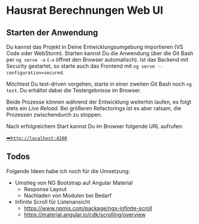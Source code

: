 # Hausrat Berechnungen Web UI

## Starten der Anwendung

Du kannst das Projekt in Deine Entwicklungsumgebung importieren (VS Code oder WebStorm). Starten kannst Du die Anwendung
über die Git Bash per `ng serve -o` (`-o` öffnet den Browser automatisch).
Ist das Backend mit Security gestartet, so starte auch das Frontend mit `ng serve --configuration=secured`.

Möchtest Du test-driven vorgehen, starte in einer zweiten Git Bash noch `ng test`. Du erhältst dabei die Testergebnisse
im Browser.

Beide Prozesse können während der Entwicklung weiterhin laufen, es folgt stets ein _Live Reload_. Bei größeren
Refactorings ist es aber ratsam, die Prozessen zwischendurch zu stoppen.

Nach erfolgreichem Start kannst Du im Browser folgende URL aufrufen:

[➡`http://localhost:4200`](http://localhost:4200)

## Todos

Folgende Ideen habe ich noch für die Umsetzung:

 - Umstieg von NG Bootstrap auf Angular Material
   - Response Layout
   - Nachladen von Modulen bei Bedarf
 - Infinite Scroll für Listenansicht 
   - https://www.npmjs.com/package/ngx-infinite-scroll
   - https://material.angular.io/cdk/scrolling/overview

